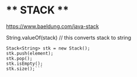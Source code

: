 # ** STACK **

https://www.baeldung.com/java-stack

String.valueOf(stack) // this converts stack to string

``` 
Stack<String> stk = new Stack();
stk.push(element);
stk.pop();
stk.isEmpty();
stk.size();```
